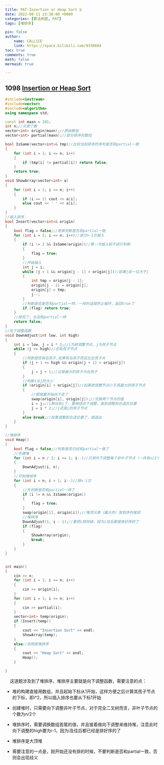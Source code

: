 ```yaml
---
title: PAT-Insertion or Heap Sort & 
date: 2022-08-11 23:38:00 +0800
categories: [算法刷题, PAT]
tags: [堆排序]

pin: false
author: 
    name: CALL1CE
    link: https://space.bilibili.com/9330604
toc: true
comments: true
math: false
mermaid: true

---
```


## 1098 [Insertion or Heap Sort](https://pintia.cn/problem-sets/994805342720868352/problems/994805368847187968)

```cpp
#include<iostream>
#include<vector>
#include<algorithm>
using namespace std;

const int maxn = 101;
int n;//元素个数
vector<int> origin(maxn);//原始数组
vector<int> partial(maxn);//部分排序的数组

bool IsSame(vector<int>& tmp)//比较当前排序的序列是否和partial一致
{
	for (int i = 1; i <= n; i++)
	{
		if (tmp[i] != partial[i]) return false;
	}
	return true;
}
void ShowArray(vector<int> a)
{
	for (int i = 1; i <= n; i++)
	{
		if (i == 1) cout << a[i];
		else cout << ' ' << a[i];
	}
}
//插入排序
bool Insert(vector<int>& origin)
{
	bool flag = false;//用来判断是否和partial一致
	for (int i = 2; i <= n; i++)//进行n-1次插入
	{
		if (i != 2 && IsSame(origin))//第一次插入前不进行判断
		{
			flag = true;
		}
		//开始插入
		int j = i;
		while (j > 1 && origin[j - 1] > origin[j])//如果j前一位大于j
		{
			int tmp = origin[j - 1];
			origin[j - 1] = origin[j];
			origin[j] = tmp;
			j--;
		}
		//判断是否是否和partial一样，一样的话就终止循环，返回true了
		if (flag) return true;
	}
	//排完了，也没和partial一样
	return false;
}
//向下调整函数
void DownAdjust(int low, int high)
{
	int i = low, j = i * 2;//i为欲调整节点，j为孩子节点
	while (j <= high)//还有孩子节点
	{
		//判断是否有右孩子,如果有右孩子而且比左孩子大
		if (j + 1 <= high && origin[j + 1] > origin[j])
		{
			j = j + 1;//记录最大的孩子为右孩子
		}
		//判断i与j的大小
		if (origin[i] < origin[j])//如果欲调整节点小于其最大的孩子节点
		{
			//那就要开始向下走了
			swap(origin[i], origin[j]);//交换两个节点的值
			i = j;//i移动到j了，要继续向下调整，直到调整到合适的位置
			j = i * 2;//j还是i的孩子节点
		}
		else break;//如果调整到合适位置了，就退出
	}
}

//堆排序
void Heap()
{
	bool flag = false;//判断是否已经和partial一致了
	//先建堆
	for (int i = n / 2; i >= 1; i--)//只用向下调整每个非叶子节点（一共有n/2个非叶子节点）
	{
		DownAdjust(i, n);
	}
	//开始堆排序
	for (int i = n; i > 1; i--)//排n-1次
	{
		//先判断是否和partial一样了
		if (i != n && IsSame(origin))
		{
			flag = true;
		}
		swap(origin[1], origin[i]);//堆顶元素（最大的）放到序列尾部
		//堆排序
		DownAdjust(1, i - 1);//要把i排除掉，因为i往后都是排好序的了
		if (flag)
		{
			ShowArray(origin);
			break;
		}
	}
}


int main()
{
	cin >> n;
	for (int i = 1; i <= n; i++)
	{
		cin >> origin[i];
	}
	for (int i = 1; i <= n; i++)
	{
		cin >> partial[i];
	}
	vector<int> temp(origin);
	if (Insert(temp))
	{
		cout << "Insertion Sort" << endl;
		ShowArray(temp);
	}
	else//说明是堆排序
	{
		cout << "Heap Sort" << endl;
		Heap();
	}

}
```

    这道题涉及到了堆排序，堆排序主要就是向下调整函数，需要注意的点：

* 堆的构建直接用数组，并且起始下标从1开始，这样方便之后计算其孩子节点的下标，即i*2，所以插入排序也要从下标1开始

* 创建堆时，只需要向下调整非叶子节点，对于完全二叉树而言，非叶子节点的个数为n/2个

* 堆排序时，需要调换数组首尾的值，并且接着做向下调整来维持堆，注意此时向下调整的high要为i-1，因为i及往后都已经是排好序的了

* 堆排序是大顶堆

* 需要注意的一点是，刚开始还没有排的时候，不要判断是否和partial一致，否则会出现歧义


